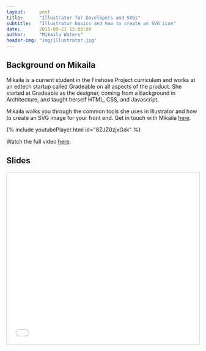 ```yaml
---
layout:     post
title:      "Illustrator for Developers and SVGs"
subtitle:   "Illustrator basics and how to create an SVG icon"
date:       2015-09-21 12:00:00
author:     "Mikaila Waters"
header-img: "img/illustrator.jpg"
---
```


## Background on Mikaila

Mikaila is a current student in the Firehose Project curriculum and works at an edtech startup called Gradeable on all aspects of the product. She started at Gradeable as the designer, coming from a background in Architecture, and taught herself HTML, CSS, and Javascript.

Mikaila walks you through the common tools she uses in Illustrator and how to create an SVG image for your front end. Get in touch with Mikaila [here](https://twitter.com/oh_my_kaila).

{% include youtubePlayer.html id="8ZJZ0zjxGxk" %}


Watch the full video [here](https://youtu.be/8ZJZ0zjxGxk).



## Slides


<iframe src="//www.slideshare.net/slideshow/embed_code/key/IXXtiuuk8Bj8c" width="900" height="450" frameborder="0" marginwidth="0" marginheight="0" scrolling="no" style="border:1px solid #CCC; border-width:1px; margin-bottom:5px; max-width: 100%;" allowfullscreen> </iframe>
